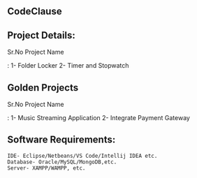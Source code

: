 ## CodeClause

## Project Details: 

Sr.No
      Project Name

 : 1-	      Folder Locker
   2-	      Timer and Stopwatch

## Golden Projects
Sr.No      Project Name

 : 1-	    Music Streaming Application
   2-	    Integrate Payment Gateway

## Software Requirements:
    IDE- Eclipse/Netbeans/VS Code/Intellij IDEA etc.
    Database- Oracle/MySQL/MongoDB,etc.
    Server- XAMPP/WAMPP, etc.


